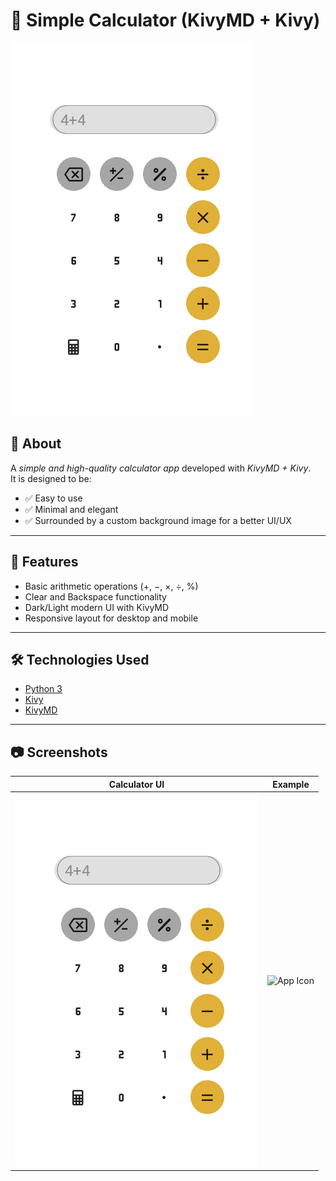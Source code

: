 
# 🧮 Simple Calculator (KivyMD + Kivy)

![Calculator Screenshot](imgr/imag.png)

## 📌 About
A *simple and high-quality calculator app* developed with *KivyMD + Kivy*.  
It is designed to be:
- ✅ Easy to use  
- ✅ Minimal and elegant  
- ✅ Surrounded by a custom background image for a better UI/UX  

---

## 🚀 Features
- Basic arithmetic operations (+, −, ×, ÷, %)  
- Clear and Backspace functionality  
- Dark/Light modern UI with KivyMD  
- Responsive layout for desktop and mobile  

---

## 🛠️ Technologies Used
- [Python 3](https://www.python.org/)  
- [Kivy](https://kivy.org/)  
- [KivyMD](https://kivymd.readthedocs.io/)  

---

## 📷 Screenshots
| Calculator UI | Example |
|---------------|---------|
| ![UI](imgr/imag.png) | ![App Icon](pon.ico) |


